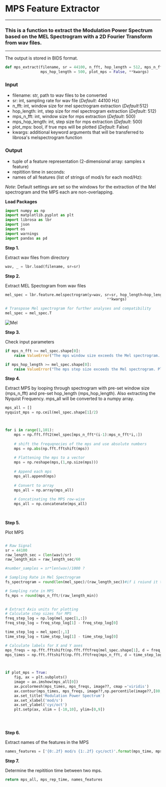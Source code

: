 # MPS Feature Extractor
***

### This is a function to extract the Modulation Power Spectrum based on the MEL Spectrogram with a 2D Fourier Transform from wav files. 
***

The output is stored in BIDS format. 



```python
def mps_extract(filename, sr = 44100, n_fft, hop_length = 512, mps_n_fft = 500, 
                mps_hop_length = 500, plot_mps = False, **kwargs) 
```
    
### Input

- filename:        str, path to wav files to be converted
- sr:              int, sampling rate for wav file (*Default*: 44100 Hz)
- n_fft:           int, window size for mel spectrogram extraction (*Default*:512)
- hop_length:      int, step size for mel spectrogram extraction (*Default*: 512)
- mps_n_fft:       int, window size for mps extraction (*Default*: 500)
- mps_hop_length:  int, step size for mps extraction (*Default*: 500)
- plot_mps:        bool, if true mps will be plotted (*Default*: False)
- kwargs:          additional keyword arguments that will be transferred to librosa's melspectrogram function

### Output

- tuple of a feature representation (2-dimensional array: samples x feature)
- repitition time in seconds: 
- names of all features (list of strings of mod/s for each mod/Hz):   
   
*Note*: Default settings are set so the windows for the extraction of the Mel spectrogram and the MPS each are non-overlapping.

**Load Packages**


```python
import numpy as np
import matplotlib.pyplot as plt
import librosa as lbr
import json
import os
import warnings            
import pandas as pd 
```

**Step 1.**

Extract wav files from directory


```python
wav, _ = lbr.load(filename, sr=sr) 
```

**Step 2.**

Extract MEL Spectogram from wav files


```python
mel_spec = lbr.feature.melspectrogram(y=wav, sr=sr, hop_length=hop_length,
                                              **kwargs)
                                                                                          
# Transpose Mel spectrogram for further analyses and compatibility
mel_spec = mel_spec.T
```
![Mel](https://user-images.githubusercontent.com/73650127/101178590-7ba73400-3649-11eb-88f7-fbee7b5ec36b.png)


**Step 3.**

Check input parameters


```python
if mps_n_fft >= mel_spec.shape[0]:
    raise ValueError("The mps window size exceeds the Mel spectrogram. Please enter a smaller integer.")

if mps_hop_length >= mel_spec.shape[0]:
    raise ValueError("The mps step size exceeds the Mel spectrogram. Please enter a smaller integer.")
```

**Step 4.**

Extract MPS by looping through spectrogram with pre-set window size (mps_n_fft) and pre-set hop_length (mps_hop_length). Also extracting the Nyquist Frequency. mps_all will be converted to a numpy array. 


```python
mps_all = []
nyquist_mps = np.ceil(mel_spec.shape[1]/2)



for i in range(1,101):
    mps = np.fft.fft2(mel_spec[mps_n_fft*(i-1):mps_n_fft*i,:])
    
    # shift the frequqnecies of the mps and use absolute numbers
    mps = np.abs(np.fft.fftshift(mps))
    
    # Flattening the mps to a vector
    mps = np.reshape(mps,(1,np.size(mps)))
   
    # Append each mps
    mps_all.append(mps)
    
    # Convert to array
    mps_all = np.array(mps_all)
   
    # Concatinating the MPS row-wise
    mps_all = np.concatenate(mps_all)
    
    

```

**Step 5.**

Plot MPS 



```python

# Raw Signal
sr = 44100
raw_length_sec = (len(wav)/sr)
raw_length_min = raw_length_sec/60

#number_samples = sr*len(wav)/1000 ?

# Sampling Rate in Mel Spectrogram
fs_spectrogram = round(len(mel_spec)/(raw_length_sec))#if i roiund it the fs_spec will be 0 

# Sampling rate in MPS 
fs_mps = round(mps_n_fft/(raw_length_min))

 
# Extract Axis units for plotting 
# Calculate step sizes for MPS
freq_step_log = np.log(mel_spec[1,:])
freq_step_log = freq_step_log[1] - freq_step_log[0]

time_step_log = mel_spec[:,1]
time_step_log = time_step_log[1] - time_step_log[0]

# Calculate labels for X and Y axes
mps_freqs = np.fft.fftshift(np.fft.fftfreq(mel_spec.shape[1], d = freq_step_log)) # returns fourier transformed freuqencies which are already shifted (lower freq in center))
mps_times = np.fft.fftshift(np.fft.fftfreq(mps_n_fft, d = time_step_log))

 

if plot_mps = True:
    fig, ax = plt.subplots()
    image = ax.imshow(mps_all[0])
    ax.pcolormesh(mps_times, mps_freqs, image??, cmap ='viridis')
    ax.contour(mps_times, mps_freqs, image??,np.percentile(image??,[80,90,95,99]))       
    ax.set_title('Modulation Power Spectrum')
    ax.set_xlabel('mod/s')
    ax.set_ylabel('cyc/oct')
    plt.setp(ax, xlim = [-10,10], ylim=[0,9])

    
    

```

**Step 6.**

Extract names of the features in the MPS


```python
names_features = ['{0:.2f} mod/s {1:.2f} cyc/oct)'.format(mps_time, mps_freq) for mps_time in mps_times for mps_freq in mps_freqs]
```

**Step 7.**

Determine the repitition time between two mps.


```python
return mps_all, mps_rep_time, names_features
```
